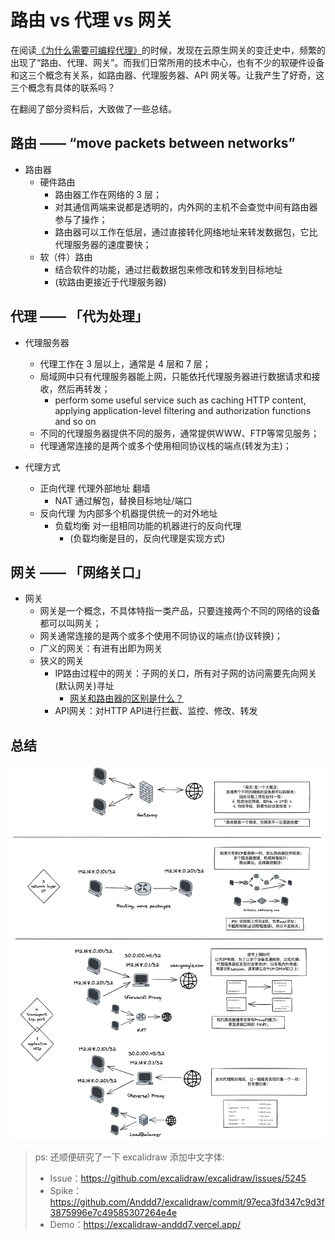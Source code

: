 # 路由 vs 代理 vs 网关

在阅读[《为什么需要可编程代理》](https://mp.weixin.qq.com/s/B0LVmFvI7kFtjFEM0FG_zw)的时候，发现在云原生网关的变迁史中，频繁的出现了“路由、代理、网关”。而我们日常所用的技术中心，也有不少的软硬件设备和这三个概念有关系，如路由器、代理服务器、API 网关等。让我产生了好奇，这三个概念有具体的联系吗？

在翻阅了部分资料后，大致做了一些总结。

## 路由 —— “move packets between networks”

- 路由器
  - 硬件路由
    - 路由器工作在网络的 3 层；
    - 对其通信两端来说都是透明的，内外网的主机不会查觉中间有路由器参与了操作；
    - 路由器可以工作在低层，通过直接转化网络地址来转发数据包，它比代理服务器的速度要快；
  - 软（件）路由
    - 结合软件的功能，通过拦截数据包来修改和转发到目标地址
    - (软路由更接近于代理服务器)

## 代理 —— 「代为处理」

- 代理服务器
  - 代理工作在 3 层以上，通常是 4 层和 7 层；
  - 局域网中只有代理服务器能上网，只能依托代理服务器进行数据请求和接收，然后再转发；
    - perform some useful service such as caching HTTP content, applying application-level filtering and authorization functions and so on
  - 不同的代理服务器提供不同的服务，通常提供WWW、FTP等常见服务；
  - 代理通常连接的是两个或多个使用相同协议栈的端点(转发为主)；
  
- 代理方式
  - 正向代理 代理外部地址 翻墙
    - NAT 通过解包，替换目标地址/端口
  - 反向代理 为内部多个机器提供统一的对外地址
    - 负载均衡 对一组相同功能的机器进行的反向代理
      - (负载均衡是目的，反向代理是实现方式)

## 网关 —— 「网络关口」

- 网关
  - 网关是一个概念，不具体特指一类产品，只要连接两个不同的网络的设备都可以叫网关；
  - 网关通常连接的是两个或多个使用不同协议的端点(协议转换)；
  - 广义的网关：有进有出即为网关
  - 狭义的网关
    - IP路由过程中的网关：子网的关口，所有对子网的访问需要先向网关(默认网关)寻址
      - [网关和路由器的区别是什么？](https://www.zhihu.com/question/21787311)
    - API网关：对HTTP API进行拦截、监控、修改、转发

## 总结

![Route vs Proxy vs Gateway](../assets/luyou-vs-daili-vs-wangguan/2022-05-25-10-21-15.png)

> ps: 还顺便研究了一下 excalidraw 添加中文字体:
>
> - Issue：<https://github.com/excalidraw/excalidraw/issues/5245>
> - Spike：<https://github.com/Anddd7/excalidraw/commit/97eca3fd347c9d3f3875996e7c49585307264e4e>
> - Demo：<https://excalidraw-anddd7.vercel.app/>
